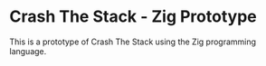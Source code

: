 # Crash The Stack - Zig Prototype

This is a prototype of Crash The Stack using the Zig programming language.
